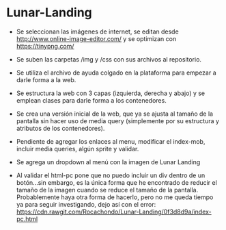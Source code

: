 # Lunar-Landing

- Se seleccionan las imágenes de internet, se editan desde http://www.online-image-editor.com/ y se optimizan con https://tinypng.com/
- Se suben las carpetas /img y /css con sus archivos al repositorio.
- Se utiliza el archivo de ayuda colgado en la plataforma para empezar a darle forma a la web.
- Se estructura la web con 3 capas (izquierda, derecha y abajo) y se emplean clases para darle forma a los contenedores.
- Se crea una versión inicial de la web, que ya se ajusta al tamaño de la pantalla sin hacer uso de media query (simplemente por su estructura y atributos de los contenedores).
- Pendiente de agregar los enlaces al menu, modificar el index-mob, incluir media queries, algún sprite y validar.

- Se agrega un dropdown al menú con la imagen de Lunar Landing
- Al validar el html-pc pone que no puedo incluir un div dentro de un botón...sin embargo, es la única forma que he encontrado de reducir el tamaño de la imagen cuando se reduce el tamaño de la pantalla. Probablemente haya otra forma de hacerlo, pero no me queda tiempo ya para seguir investigando, dejo así con el error: https://cdn.rawgit.com/Rocachondo/Lunar-Landing/0f3d8d9a/index-pc.html
